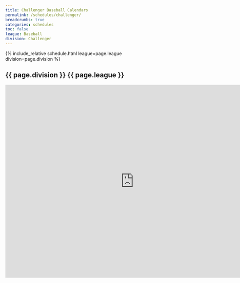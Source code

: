 ```yaml
---
title: Challenger Baseball Calendars
permalink: /schedules/challenger/
breadcrumbs: true
categories: schedules
toc: false
league: Baseball
division: Challenger
---
```


{% include_relative schedule.html league=page.league division=page.division %}

## {{ page.division }} {{ page.league }}

<iframe src="https://calendar.google.com/calendar/embed?src=hfnua4pttrdpuebgafetcd4gcov3oh35%40import.calendar.google.com&ctz=America%2FLos_Angeles" style="border: 0" width="800" height="600" frameborder="0" scrolling="no"></iframe>
